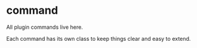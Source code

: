 # command

All plugin commands live here.

Each command has its own class to keep things clear and easy to extend.